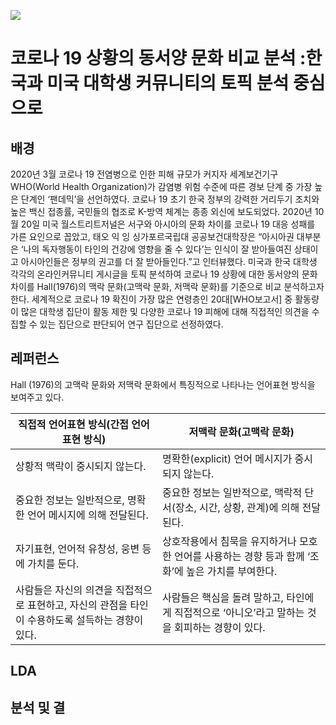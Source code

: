 ![](https://github.com/AsellaS2/topic_modeling-LDA-/assets/69001369/8ab2f34f-8b7a-465a-b376-45aad61e7e81)


# 코로나 19 상황의 동서양 문화 비교 분석 :한국과 미국 대학생 커뮤니티의 토픽 분석 중심으로  


## 배경

2020년 3월 코로나 19 전염병으로 인한 피해 규모가 커지자 세계보건기구 WHO(World Health Organization)가 감염병 위험 수준에 따른 경보 단계 중 가장 높은 단계인 ‘팬데믹’을 선언하였다.
코로나 19 초기 한국 정부의 강력한 거리두기 조치와 높은 백신 접종률, 국민들의 협조로 K-방역 체계는 종종 외신에 보도되었다. 
2020년 10월 20일 미국 월스트리트저널은 서구와 아시아의 문화 차이를 코로나 19 대응 성패를 가른 요인으로 꼽았고, 태오 익 잉 싱가포르국립대 공공보건대학장은 “아시아권 대부분은 ‘나의 독자행동이 타인의 건강에 영향을 줄 수 있다’는 인식이 잘 받아들여진 상태이고 아시아인들은 정부의 권고를 더 잘 받아들인다.”고 인터뷰했다.
미국과 한국 대학생 각각의 온라인커뮤니티 게시글을 토픽 분석하여 코로나 19 상황에 대한 동서양의 문화 차이를 Hall(1976)의 맥락 문화(고맥락 문화, 저맥락 문화)를 기준으로 비교 분석하고자 한다.
세계적으로 코로나 19 확진이 가장 많은 연령층인 20대[WHO보고서] 중 활동량이 많은 대학생 집단이 활동 제한 및 다양한 코로나 19 피해에 대해 직접적인 의견을 수집할 수 있는 집단으로 판단되어 연구 집단으로 선정하였다.

## 레퍼런스
Hall (1976)의 고맥락 문화와 저맥락 문화에서 특징적으로 나타나는 언어표현 방식을 보여주고 있다. 

|직접적 언어표현 방식(간접 언어표현 방식)|저맥락 문화(고맥락 문화)|
|---|---|
|상황적 맥락이 중시되지 않는다.|명확한(explicit) 언어 메시지가 중시되지 않는다.|
|중요한 정보는 일반적으로, 명확한 언어 메시지에 의해 전달된다.|중요한 정보는 일반적으로, 맥락적 단서(장소, 시간, 상황, 관계)에 의해 전달된다.|
|자기표현, 언어적 유창성, 웅변 등에 가치를 둔다.|상호작용에서 침묵을 유지하거나 모호한 언어를 사용하는 경향 등과 함께 ‘조화’에 높은 가치를 부여한다.|
|사람들은 자신의 의견을 직접적으로 표현하고, 자신의 관점을 타인이 수용하도록 설득하는 경향이 있다.|사람들은 핵심을 돌려 말하고, 타인에게 직접적으로 ‘아니오’라고 말하는 것을 회피하는 경향이 있다.|

## LDA

## 분석 및 결
